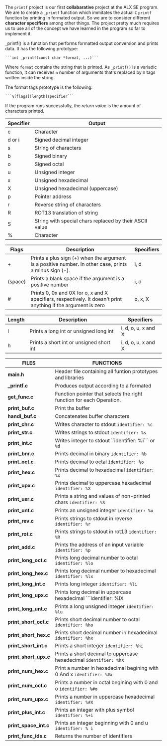 The `printf` project is our first __collabarative__ project at the ALX SE program. 
We are to create a `_printf` function which immitates the actual `C` `printf` function by printing in formated output. 
So we are to consider different **character specifiers** among other things. 
The project pretty much requires us to use all of the concept we have learned in the program so far to implement it.

_printf() is a function that performs formatted output conversion and prints data. It has the following  prototype:

	```int _printf(const char *format, ...)```

Where `format` contains the string that is printed. As `_printf()` is a variadic function, it can receives `n` number of arguments that's replaced by n tags written inside the string.

The format tags prototype is the following:

	```%[flags][length]specifier```
	
If the program runs successfully, the *return value* is the amount of characters printed.
	
| Specifier | Output |
| ------------- | ------------- |
| c  | Character  |
| d or i | Signed decimal integer |
| s  | String of characters  |
| b  | Signed binary  |
| o  | Signed octal  |
| u  | Unsigned integer  |
| x  | Unsigned hexadecimal  |
| X  | Unsigned hexadecimal (uppercase)  |
| p  | Pointer address  |
| r  | Reverse string of characters |
| R  | ROT13 translation of string |
| S  | String with special chars replaced by their ASCII value  |
| %  | Character  |

| Flags | Description | Specifiers |
| ------------- | ------------- | ------------- | 
| +  | Prints a plus sign (+) when the argument is a positive number. In other case, prints a minus sign (-). | i, d |
| (space) | Prints a blank space if the argument is a positive number | i, d |
| #  | Prints 0, 0x and 0X for o, x and X specifiers, respectively. It doesn't print anything if the argument is zero | o, x, X |

| Length | Description | Specifiers |
| ------------- | ------------- | ------------- | 
| l | Prints a long int or unsigned long int | i, d, o, u, x and X |
| h | Prints a short int or unsigned short int | i, d, o, u, x and X |



|FILES			|FUNCTIONS							|
|-----------------------|---------------------------------------------------------------|
|**main.h**		|Header file containing all funtion prototypes and libraries	|
|**_printf.c**		|Produces output according to a formated			|
|**get_func.c**	|Function pointer that selects the right function for each Operation.	|
|**print_buf.c**|Print ths buffer							|
|**handl_buf.c**|Concatenates buffer characters						|
|**print_chr.c**|Writes character to stdout ```identifier: %c```			|
|**print_str.c**|Writes strings to stdout ```identifier: %s```				|
|**print_int.c**|Writes integer to stdout ``identifier: %i``` or `%d`			|
|**print_bnr.c**|Prints decimal in binary ```identifier: %b```				|
|**print_oct.c**|Prints decimal to octal ```identifier: %o```				|
|**print_hex.c**|Prints decimal to hexadecimal ```identifier: %x```			|
|**print_upx.c**|Prints decimal to uppercase hexadecimal ```identifier: %X```		|
|**print_usr.c**|Prints a string and values of non-printed chars ```identifier: %S```	|
|**print_unt.c**|Prints an unsigned integer ```identifier: %u```			|
|**print_rev.c**|Prints strings to stdout in reverse ```identifier: %r```		|
|**print_rot.c**|Prints strings to stdout in rot13 ```identifier: %R```			|
|**print_add.c**|Prints the address of an input variable ```identifier: %p```		|
|**print_long_oct.c**|Prints long decimal number to octal ```identifier: %lo```		|
|**print_long_hex.c**|Prints long decimal number to hexadecimal ```identifier: %lx```	|
|**print_long_int.c**|Prints long integer ```identifier: %li```				|
|**print_long_upx.c**|Prints long decimal in uppercase hexadecimal ```identifier: %lX	|
|**print_long_unt.c**|Prints a long unsigned integer ```identifier: %lu```		|
|**print_short_oct.c**|Prints short decimal number to octal ```identifier: %ho```	|
|**print_short_hex.c**|Prints short decimal number in hexadecimal ```identifier: %hx```	|
|**print_short_int.c**|Prints a short integer ```identifier: %hi```			|
|**print_short_upx.c**|Prints a short decimal to uppercase hexadecimal ```identifier: %hX```||**print_short_unt.c**|Prints a short unsigned integer ```identifier: %hu```		|
|**print_num_hex.c**|Print a number in hexadecimal begining with 0 And x ```identifier: %#x```|
|**print_num_oct.c**|Prints a number in octal begining with 0 and o ```identifier: %#o```|
|**print_num_upx.c**|Prints a number in uppercase hexadecimal ```identifier: %#X```|
|**print_plus_int.c**|Prints an integer with plus symbol ```identifier: %+i```	|
|**print_space_int.c**|Prints an integer beginning with 0 and u ```identifier: % i```	|
|**print_func_ids.c**|Returns the number of identifiers		|



